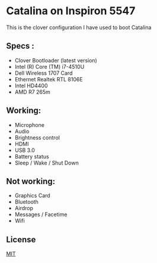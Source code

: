 # Catalina on Inspiron 5547

This is the clover configuration I have used to boot Catalina


## Specs : 
  - Clover Bootloader (latest version)
  - Intel (R) Core (TM) i7-4510U 
  - Dell Wireless 1707 Card 
  - Ethernet Realtek RTL 8106E 
  - Intel HD4400
  - AMD R7 265m
  
 ## Working:
  - Microphone
  - Audio
  - Brightness control  
  - HDMI 
  - USB 3.0
  - Battery status 
  - Sleep / Wake / Shut Down
  
## Not working: 
  - Graphics Card
  - Bluetooth
  - Airdrop
  - Messages / Facetime 
  - Wifi



## License
[MIT](https://choosealicense.com/licenses/mit/)